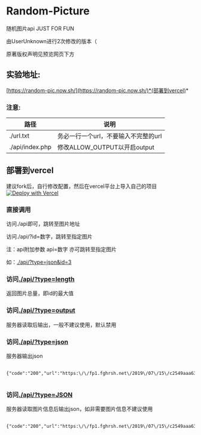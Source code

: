 # Random-Picture

随机图片api
JUST FOR FUN

由UserUnknown进行2次修改的版本（

原著版权声明见预览网页下方

## 实验地址:

[https://random-pic.now.sh/](https://random-pic.now.sh/)*(部署到vercel)*

### 注意:

| 路径 | 说明 |
| --- | --- |
| ./url.txt | 务必一行一个url，不要输入不完整的url |
| ./api/index.php | 修改ALLOW_OUTPUT以开启output |

## 部署到vercel

建议fork后，自行修改配置，然后在vercel平台上导入自己的项目
[![Deploy with Vercel](https://vercel.com/button)](https://vercel.com/import/git?s=https%3A%2F%2Fgithub.com%2FCrazy-White%2FRandom-Picture)

<section>
    <h3><strong>直接调用</strong></h3>
    <p>访问./api即可，跳转至图片地址</p>
    <p>访问./api/?id=数字，跳转至指定图片</p>
    <p>注：api附加参数 api=数字 亦可跳转至指定图片</p>
    <p>如：<a href="./api/?type=json&id=3">./api/?type=json&id=3</a></p>
  </section>
  <section>
    <h3><strong>访问<a href="./api/?type=length">./api/?type=length</a></strong></h3>
    <p>返回图片总量，即id的最大值</p>
  </section>
  <section>
    <h3><strong>访问<a href="./api/?type=output">./api/?type=output</a></strong></h3>
    <p>服务器读取后输出，一般不建议使用，默认禁用</p>
  </section>
  <section>
    <h3><strong>访问<a href="./api/?type=json">./api/?type=json</a></strong></h3>
    <p>服务器输出json</p>
    <pre class="language-json">
    <code class="language-json">     
{&quot;code&quot;:&quot;200&quot;,&quot;url&quot;:&quot;https:\/\/fp1.fghrsh.net\/2019\/07\/15\/c2549aaa63db078834ead6a92fe63b61.jpg&quot;}
    </code>
</pre>
  </section>
  <section>
    <h3><strong>访问<a href="./api/?type=JSON">./api/?type=JSON</a></strong></h3>
    <p>服务器读取图片信息后输出json，如非需要图片信息不建议使用</p>
    <pre class="language-json">
    <code class="language-json">     
{&quot;code&quot;:&quot;200&quot;,&quot;url&quot;:&quot;https:\/\/fp1.fghrsh.net\/2019\/07\/15\/c2549aaa63db078834ead6a92fe63b61.jpg&quot;,&quot;width&quot;:&quot;1920&quot;,&quot;height&quot;:&quot;1080&quot;,&quot;mime&quot;:&quot;image\/jpeg&quot;,&quot;size&quot;:&quot;821735&quot;}
    </code>
</pre>
  </section>
